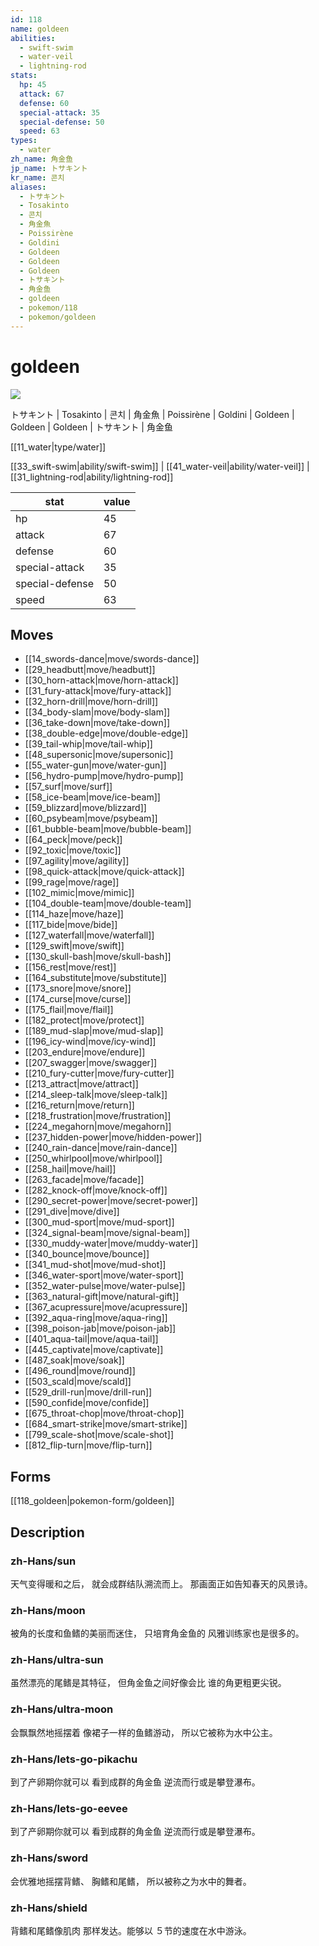 ```yaml
---
id: 118
name: goldeen
abilities:
  - swift-swim
  - water-veil
  - lightning-rod
stats:
  hp: 45
  attack: 67
  defense: 60
  special-attack: 35
  special-defense: 50
  speed: 63
types:
  - water
zh_name: 角金鱼
jp_name: トサキント
kr_name: 콘치
aliases:
  - トサキント
  - Tosakinto
  - 콘치
  - 角金魚
  - Poissirène
  - Goldini
  - Goldeen
  - Goldeen
  - Goldeen
  - トサキント
  - 角金鱼
  - goldeen
  - pokemon/118
  - pokemon/goldeen
---
```

# goldeen

![](https://raw.githubusercontent.com/PokeAPI/sprites/master/sprites/pokemon/118.png)

トサキント | Tosakinto | 콘치 | 角金魚 | Poissirène | Goldini | Goldeen | Goldeen | Goldeen | トサキント | 角金鱼

[[11_water|type/water]]

[[33_swift-swim|ability/swift-swim]] | [[41_water-veil|ability/water-veil]] | [[31_lightning-rod|ability/lightning-rod]]

|stat|value|
|---|---|
|hp|45|
|attack|67|
|defense|60|
|special-attack|35|
|special-defense|50|
|speed|63|


## Moves

- [[14_swords-dance|move/swords-dance]]
- [[29_headbutt|move/headbutt]]
- [[30_horn-attack|move/horn-attack]]
- [[31_fury-attack|move/fury-attack]]
- [[32_horn-drill|move/horn-drill]]
- [[34_body-slam|move/body-slam]]
- [[36_take-down|move/take-down]]
- [[38_double-edge|move/double-edge]]
- [[39_tail-whip|move/tail-whip]]
- [[48_supersonic|move/supersonic]]
- [[55_water-gun|move/water-gun]]
- [[56_hydro-pump|move/hydro-pump]]
- [[57_surf|move/surf]]
- [[58_ice-beam|move/ice-beam]]
- [[59_blizzard|move/blizzard]]
- [[60_psybeam|move/psybeam]]
- [[61_bubble-beam|move/bubble-beam]]
- [[64_peck|move/peck]]
- [[92_toxic|move/toxic]]
- [[97_agility|move/agility]]
- [[98_quick-attack|move/quick-attack]]
- [[99_rage|move/rage]]
- [[102_mimic|move/mimic]]
- [[104_double-team|move/double-team]]
- [[114_haze|move/haze]]
- [[117_bide|move/bide]]
- [[127_waterfall|move/waterfall]]
- [[129_swift|move/swift]]
- [[130_skull-bash|move/skull-bash]]
- [[156_rest|move/rest]]
- [[164_substitute|move/substitute]]
- [[173_snore|move/snore]]
- [[174_curse|move/curse]]
- [[175_flail|move/flail]]
- [[182_protect|move/protect]]
- [[189_mud-slap|move/mud-slap]]
- [[196_icy-wind|move/icy-wind]]
- [[203_endure|move/endure]]
- [[207_swagger|move/swagger]]
- [[210_fury-cutter|move/fury-cutter]]
- [[213_attract|move/attract]]
- [[214_sleep-talk|move/sleep-talk]]
- [[216_return|move/return]]
- [[218_frustration|move/frustration]]
- [[224_megahorn|move/megahorn]]
- [[237_hidden-power|move/hidden-power]]
- [[240_rain-dance|move/rain-dance]]
- [[250_whirlpool|move/whirlpool]]
- [[258_hail|move/hail]]
- [[263_facade|move/facade]]
- [[282_knock-off|move/knock-off]]
- [[290_secret-power|move/secret-power]]
- [[291_dive|move/dive]]
- [[300_mud-sport|move/mud-sport]]
- [[324_signal-beam|move/signal-beam]]
- [[330_muddy-water|move/muddy-water]]
- [[340_bounce|move/bounce]]
- [[341_mud-shot|move/mud-shot]]
- [[346_water-sport|move/water-sport]]
- [[352_water-pulse|move/water-pulse]]
- [[363_natural-gift|move/natural-gift]]
- [[367_acupressure|move/acupressure]]
- [[392_aqua-ring|move/aqua-ring]]
- [[398_poison-jab|move/poison-jab]]
- [[401_aqua-tail|move/aqua-tail]]
- [[445_captivate|move/captivate]]
- [[487_soak|move/soak]]
- [[496_round|move/round]]
- [[503_scald|move/scald]]
- [[529_drill-run|move/drill-run]]
- [[590_confide|move/confide]]
- [[675_throat-chop|move/throat-chop]]
- [[684_smart-strike|move/smart-strike]]
- [[799_scale-shot|move/scale-shot]]
- [[812_flip-turn|move/flip-turn]]

## Forms



[[118_goldeen|pokemon-form/goldeen]]

## Description

### zh-Hans/sun

天气变得暖和之后，
就会成群结队溯流而上。
那画面正如告知春天的风景诗。

### zh-Hans/moon

被角的长度和鱼鳍的美丽而迷住，
只培育角金鱼的
风雅训练家也是很多的。

### zh-Hans/ultra-sun

虽然漂亮的尾鳍是其特征，
但角金鱼之间好像会比
谁的角更粗更尖锐。

### zh-Hans/ultra-moon

会飘飘然地摇摆着
像裙子一样的鱼鳍游动，
所以它被称为水中公主。

### zh-Hans/lets-go-pikachu

到了产卵期你就可以
看到成群的角金鱼
逆流而行或是攀登瀑布。

### zh-Hans/lets-go-eevee

到了产卵期你就可以
看到成群的角金鱼
逆流而行或是攀登瀑布。

### zh-Hans/sword

会优雅地摇摆背鳍、
胸鳍和尾鳍，
所以被称之为水中的舞者。

### zh-Hans/shield

背鳍和尾鳍像肌肉
那样发达。能够以
５节的速度在水中游泳。

